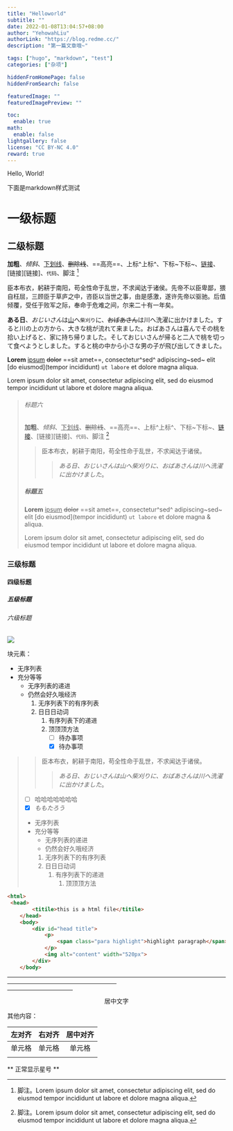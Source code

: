 ```yaml
---
title: "Helloworld"
subtitle: ""
date: 2022-01-08T13:04:57+08:00
author: "YehowahLiu"
authorLink: "https://blog.redme.cc/"
description: "第一篇文章哦~"

tags: ["hugo", "markdown", "test"]
categories: ["杂项"]

hiddenFromHomePage: false
hiddenFromSearch: false

featuredImage: ""
featuredImagePreview: ""

toc:
  enable: true
math:
  enable: false
lightgallery: false
license: "CC BY-NC 4.0"
reward: true
---
```

Hello, World!

下面是markdown样式测试

<!--more-->

# 一级标题

## 二级标题

**加粗**、*倾斜*、<u>下划线</u>、~~删除线~~、==高亮==、上标^上标^、下标~下标~、[链接](链接)、[链接][链接]、`代码`、脚注 [^1]

臣本布衣，躬耕于南阳，苟全性命于乱世，不求闻达于诸侯。先帝不以臣卑鄙，猥自枉屈，三顾臣于草庐之中，咨臣以当世之事，由是感激，遂许先帝以驱驰。后值倾覆，受任于败军之际，奉命于危难之间，尔来二十有一年矣。

**ある日**、*おじいさん*は<u>山</u>へ`柴刈り`に、~~おばあさん~~は川へ洗濯に出かけました。すると川の上の方から、大きな桃が流れて来ました。おばあさんは喜んでその桃を拾い上げると、家に持ち帰りました。そしておじいさんが帰ると二人で桃を切って食べようとしました。すると桃の中から小さな男の子が飛び出してきました。

**Lorem** <u>ipsum</u> ~~dolor~~ ==sit amet==, consectetur^sed^ adipiscing~sed~ elit [do eiusmod](tempor incididunt) `ut labore` et dolore magna aliqua.

Lorem ipsum dolor sit amet, consectetur adipiscing elit, sed do eiusmod tempor incididunt ut labore et dolore magna aliqua.

> ###### 标题六
>
> **加粗**、*倾斜*、<u>下划线</u>、~~删除线~~、==高亮==、上标^上标^、下标~下标~、[链接](链接)、[链接][链接]、`代码`、脚注 [^1]
>
> > 臣本布衣，躬耕于南阳，苟全性命于乱世，不求闻达于诸侯。
> >
> > > *ある日、おじいさんは山へ柴刈りに、おばあさんは川へ洗濯に出かけました*。
>
> ##### 标题五
>
> **Lorem** <u>ipsum</u> ~~dolor~~ ==sit amet==, consectetur^sed^ adipiscing~sed~ elit [do eiusmod](tempor incididunt) `ut labore` et dolore magna & aliqua.
>
> Lorem ipsum dolor sit amet, consectetur adipiscing elit, sed do eiusmod tempor incididunt ut labore et dolore magna aliqua.

### 三级标题

#### 四级标题

##### 五级标题

###### 六级标题

<img src="https://i.loli.net/2021/04/17/2Q7tpYqLWledUJC.png" >

块元素：

+ 无序列表
+ 充分等等
  + 无序列表的递进
  + 仍然会好久哦经济
    1. 无序列表下的有序列表
    2. 日日日动词
       1. 有序列表下的递进
       2. 顶顶顶方法
          + [ ] 待办事项
          + [x] 待办事项

> > 臣本布衣，躬耕于南阳，苟全性命于乱世，不求闻达于诸侯。
> >
> > > *ある日、おじいさんは山へ柴刈りに、おばあさんは川へ洗濯に出かけました*。
>
> + [ ] 哈哈哈哈哈哈哈
>+ [x] *ももたろう*
>
>+ 无序列表
> + 充分等等
>   + 无序列表的递进
>   + 仍然会好久哦经济
>    1. 无序列表下的有序列表
>    1. 日日日动词
>        1. 有序列表下的递进
>           1. 顶顶顶方法

```html
<html>
 <head>
        <titile>this is a html file</titile>
    </head>
    <body>
        <div id="head title">
            <p>
                <span class="para highlight">highlight paragraph</span>
            </p>
            <img alt="content" width="520px">
        </div>
    </body>
```

---

<hr width=50%>

<hr width=30%>

<center>居中文字</center>

其他内容：

| 左对齐 | 右对齐 | 居中对齐 |
| :----- | -----: | :------: |
| 单元格 | 单元格 |  单元格  |
|        |        |          |

\*\* 正常显示星号 \*\*


[^1]: 脚注。Lorem ipsum dolor sit amet, consectetur adipiscing elit, sed do eiusmod tempor incididunt ut labore et dolore magna aliqua.

